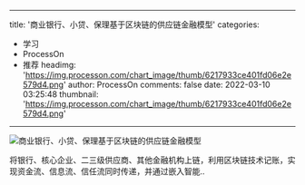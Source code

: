 
---
title: '商业银行、小贷、保理基于区块链的供应链金融模型'
categories: 
 - 学习
 - ProcessOn
 - 推荐
headimg: 'https://img.processon.com/chart_image/thumb/6217933ce401fd06e2e579d4.png'
author: ProcessOn
comments: false
date: 2022-03-10 03:25:48
thumbnail: 'https://img.processon.com/chart_image/thumb/6217933ce401fd06e2e579d4.png'
---

<div>   
<img class="thumb" alt="商业银行、小贷、保理基于区块链的供应链金融模型" src="https://img.processon.com/chart_image/thumb/6217933ce401fd06e2e579d4.png" referrerpolicy="no-referrer">
<p>将银行、核心企业、二三级供应商、其他金融机构上链，利用区块链技术记账，实现资金流、信息流、信任流同时传递，并通过嵌入智能..</p>  
</div>
            